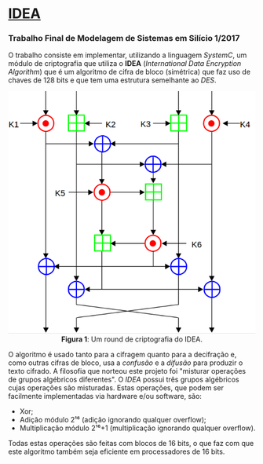 # [IDEA](https://github.com/LSantos06/SystemC_IDEA)
### Trabalho Final de Modelagem de Sistemas em Silício 1/2017
O trabalho consiste em implementar, utilizando a linguagem _SystemC_, um módulo de criptografia que utiliza o __IDEA__ (_International Data Encryption Algorithm_) que é um algoritmo de cifra de bloco (simétrica) que faz uso de chaves de 128 bits e que tem uma estrutura semelhante ao _DES_.

<p align="center">
  <img src="IDEA_round.png">
  <br>
  <t><b>Figura 1</b>: Um round de criptografia do IDEA.</t>
  <br>
</p>

O algoritmo é usado tanto para a cifragem quanto para a decifração e, como outras cifras de bloco, usa a _confusão_ e a _difusão_ para produzir o texto cifrado. A filosofia que norteou este projeto foi "misturar operações de grupos algébricos diferentes". O _IDEA_ possui três grupos algébricos cujas operações são misturadas. Estas operações, que podem ser facilmente implementadas via hardware e/ou software, são:
* Xor;
* Adição módulo 2¹⁶ (adição ignorando qualquer overflow);
* Multiplicação módulo 2¹⁶+1 (multiplicação ignorando qualquer overflow).

Todas estas operações são feitas com blocos de 16 bits, o que faz com que este algoritmo também seja eficiente em processadores de 16 bits.

